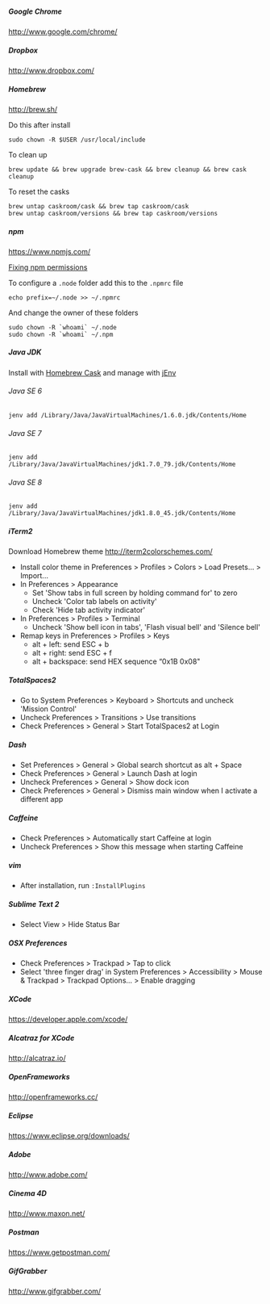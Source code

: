 ##### Google Chrome

http://www.google.com/chrome/

##### Dropbox

http://www.dropbox.com/

##### Homebrew

http://brew.sh/

Do this after install

```
sudo chown -R $USER /usr/local/include
```

To clean up

```
brew update && brew upgrade brew-cask && brew cleanup && brew cask cleanup
```

To reset the casks

```
brew untap caskroom/cask && brew tap caskroom/cask
brew untap caskroom/versions && brew tap caskroom/versions
```

##### npm

https://www.npmjs.com/

[Fixing npm permissions](https://docs.npmjs.com/getting-started/fixing-npm-permissions)

To configure a `.node` folder add this to the `.npmrc` file

```
echo prefix=~/.node >> ~/.npmrc
```

And change the owner of these folders

```
sudo chown -R `whoami` ~/.node
sudo chown -R `whoami` ~/.npm
```

##### Java JDK

Install with [Homebrew Cask](http://caskroom.io/) and manage with [jEnv](http://www.jenv.be/)

###### Java SE 6
`jenv add /Library/Java/JavaVirtualMachines/1.6.0.jdk/Contents/Home`

###### Java SE 7
`jenv add /Library/Java/JavaVirtualMachines/jdk1.7.0_79.jdk/Contents/Home`

###### Java SE 8
`jenv add /Library/Java/JavaVirtualMachines/jdk1.8.0_45.jdk/Contents/Home`

##### iTerm2

Download Homebrew theme
http://iterm2colorschemes.com/

- Install color theme in Preferences > Profiles > Colors > Load Presets... > Import...
- In Preferences > Appearance
  - Set 'Show tabs in full screen by holding command for' to zero
  - Uncheck 'Color tab labels on activity'
  - Check 'Hide tab activity indicator'
- In Preferences > Profiles > Terminal
  - Uncheck 'Show bell icon in tabs', 'Flash visual bell' and 'Silence bell'
- Remap keys in Preferences > Profiles > Keys
  - alt + left: send ESC + b
  - alt + right: send ESC + f
  - alt + backspace: send HEX sequence “0x1B 0x08"

##### TotalSpaces2
- Go to System Preferences > Keyboard > Shortcuts and uncheck 'Mission Control'
- Uncheck Preferences > Transitions > Use transitions
- Check Preferences > General > Start TotalSpaces2 at Login

##### Dash
- Set Preferences > General > Global search shortcut as alt + Space
- Check Preferences > General > Launch Dash at login
- Uncheck Preferences > General > Show dock icon
- Check Preferences > General > Dismiss main window when I activate a different app

##### Caffeine
- Check Preferences > Automatically start Caffeine at login
- Uncheck Preferences > Show this message when starting Caffeine

##### vim
- After installation, run `:InstallPlugins`

##### Sublime Text 2
- Select View > Hide Status Bar

##### OSX Preferences
- Check Preferences > Trackpad > Tap to click
- Select 'three finger drag' in System Preferences > Accessibility > Mouse & Trackpad > Trackpad Options... > Enable dragging

##### XCode
https://developer.apple.com/xcode/

##### Alcatraz for XCode
http://alcatraz.io/

##### OpenFrameworks
http://openframeworks.cc/

##### Eclipse
https://www.eclipse.org/downloads/

##### Adobe
http://www.adobe.com/

##### Cinema 4D
http://www.maxon.net/

##### Postman
https://www.getpostman.com/

##### GifGrabber
http://www.gifgrabber.com/
